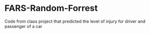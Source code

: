 # FARS-Random-Forrest
Code from class project that predicted the level of injury for driver and passenger of a car  
